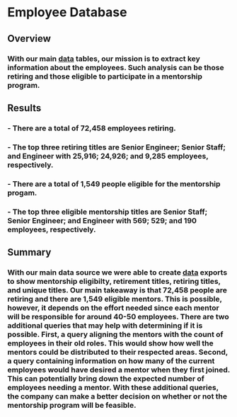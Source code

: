 # Employee Database

## Overview

### With our main [data](https://github.com/Ctblossey/Pewlett-Hackard-Analysis/tree/main/Analysis%20Projects%20Folder/Pewlett-Hackard-Analysis%20Folder/Data) tables, our mission is to extract key information about the employees. Such analysis can be those retiring and those eligible to participate in a mentorship program.

## Results

### - There are a total of 72,458 employees retiring.

### - The top three retiring titles are Senior Engineer; Senior Staff; and Engineer with 25,916; 24,926; and 9,285 employees, respectively.

### - There are a total of 1,549 people eligible for the mentorship progam.

### - The top three eligible mentorship titles are Senior Staff; Senior Engineer; and Engineer with 569; 529; and 190 employees, respectively.

## Summary

### With our main data source we were able to create [data](https://github.com/Ctblossey/Pewlett-Hackard-Analysis/tree/main/Data) exports to show mentorship eligibilty, retirement titles, retiring titles, and unique titles. Our main takeaway is that 72,458 people are retiring and there are 1,549 eligible mentors. This is possible, however, it depends on the effort needed since each mentor will be responsible for around 40-50 employees. There are two additional queries that may help with determining if it is possible. First, a query aligning the mentors with the count of employees in their old roles. This would show how well the mentors could be distributed to their respected areas. Second, a query containing information on how many of the current employees would have desired a mentor when they first joined. This can potentially bring down the expected number of employees needing a mentor. With these additional queries, the company can make a better decision on whether or not the  mentorship program will be feasible. 